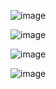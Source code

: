 ![image](https://github.com/user-attachments/assets/30169fe8-9e12-4ab3-aaa0-959bd14b7755)


![image](https://github.com/user-attachments/assets/f2640f9b-4142-4367-8dea-832b845d70f0)

![image](https://github.com/user-attachments/assets/62f8932a-e249-4918-b80a-e803e3fcd963)

![image](https://github.com/user-attachments/assets/28856d0e-d596-4a50-8cbe-5e1b4f7e7fe3)
